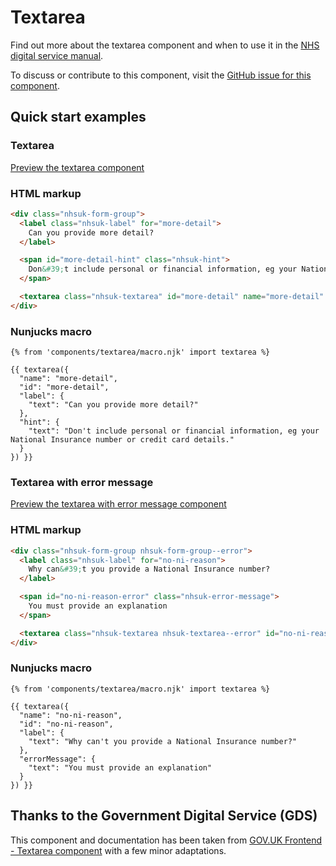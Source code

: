 # Textarea

Find out more about the textarea component and when to use it in the [NHS digital service manual](https://beta.nhs.uk/service-manual/patterns/).

To discuss or contribute to this component, visit the [GitHub issue for this component](https://github.com/nhsuk/nhsuk-frontend/issues/226).

## Quick start examples

### Textarea

[Preview the textarea component](https://nhsuk.github.io/nhsuk-frontend/components/textarea/index.html)

### HTML markup

```html
<div class="nhsuk-form-group">
  <label class="nhsuk-label" for="more-detail">
    Can you provide more detail?
  </label>

  <span id="more-detail-hint" class="nhsuk-hint">
    Don&#39;t include personal or financial information, eg your National Insurance number or credit card details.
  </span>

  <textarea class="nhsuk-textarea" id="more-detail" name="more-detail" rows="5" aria-describedby="more-detail-hint"></textarea>
</div>
```

### Nunjucks macro

```
{% from 'components/textarea/macro.njk' import textarea %}

{{ textarea({
  "name": "more-detail",
  "id": "more-detail",
  "label": {
    "text": "Can you provide more detail?"
  },
  "hint": {
    "text": "Don't include personal or financial information, eg your National Insurance number or credit card details."
  }
}) }}
```

### Textarea with error message

[Preview the textarea with error message component](https://nhsuk.github.io/nhsuk-frontend/components/textarea/error.html)

### HTML markup

```html
<div class="nhsuk-form-group nhsuk-form-group--error">
  <label class="nhsuk-label" for="no-ni-reason">
    Why can&#39;t you provide a National Insurance number?
  </label>

  <span id="no-ni-reason-error" class="nhsuk-error-message">
    You must provide an explanation
  </span>

  <textarea class="nhsuk-textarea nhsuk-textarea--error" id="no-ni-reason" name="no-ni-reason" rows="5" aria-describedby="no-ni-reason-error"></textarea>
</div>
```

### Nunjucks macro

```
{% from 'components/textarea/macro.njk' import textarea %}

{{ textarea({
  "name": "no-ni-reason",
  "id": "no-ni-reason",
  "label": {
    "text": "Why can't you provide a National Insurance number?"
  },
  "errorMessage": {
    "text": "You must provide an explanation"
  }
}) }}
```

## Thanks to the Government Digital Service (GDS)

This component and documentation has been taken from [GOV.UK Frontend - Textarea component](https://github.com/alphagov/govuk-frontend/tree/master/package/components/textarea) with a few minor adaptations.
